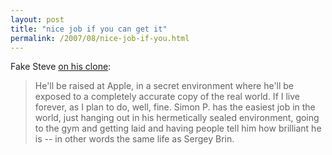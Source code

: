```yaml
---
layout: post
title: "nice job if you can get it"
permalink: /2007/08/nice-job-if-you.html
---
```


<p>Fake Steve <a href="http://fakesteve.blogspot.com/2007/08/our-latest-attempt-at-lab-produced-jobs.html">on his clone</a>:</p>

<blockquote>
  <p>He'll be raised at Apple, in a secret environment where he'll be exposed to a completely accurate copy of the real world. If I live forever, as I plan to do, well, fine. Simon P. has the easiest job in the world, just hanging out in his hermetically sealed environment, going to the gym and getting laid and having people tell him how brilliant he is -- in other words the same life as Sergey Brin.</p>
</blockquote>




